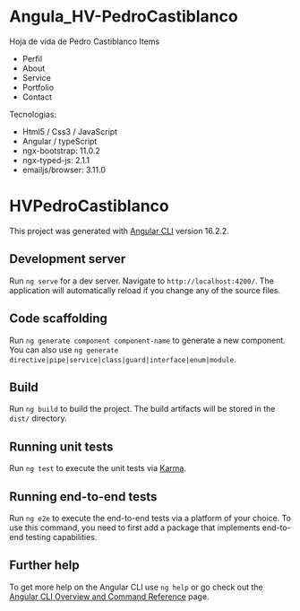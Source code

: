 # Angula_HV-PedroCastiblanco
Hoja de vida de Pedro Castiblanco
Items
- Perfil
- About
- Service
- Portfolio
- Contact

Tecnologias:
- Html5 / Css3 / JavaScript
- Angular / typeScript
- ngx-bootstrap: 11.0.2
- ngx-typed-js: 2.1.1
- emailjs/browser: 3.11.0

# HVPedroCastiblanco

This project was generated with [Angular CLI](https://github.com/angular/angular-cli) version 16.2.2.

## Development server

Run `ng serve` for a dev server. Navigate to `http://localhost:4200/`. The application will automatically reload if you change any of the source files.

## Code scaffolding

Run `ng generate component component-name` to generate a new component. You can also use `ng generate directive|pipe|service|class|guard|interface|enum|module`.

## Build

Run `ng build` to build the project. The build artifacts will be stored in the `dist/` directory.

## Running unit tests

Run `ng test` to execute the unit tests via [Karma](https://karma-runner.github.io).

## Running end-to-end tests

Run `ng e2e` to execute the end-to-end tests via a platform of your choice. To use this command, you need to first add a package that implements end-to-end testing capabilities.

## Further help

To get more help on the Angular CLI use `ng help` or go check out the [Angular CLI Overview and Command Reference](https://angular.io/cli) page.
